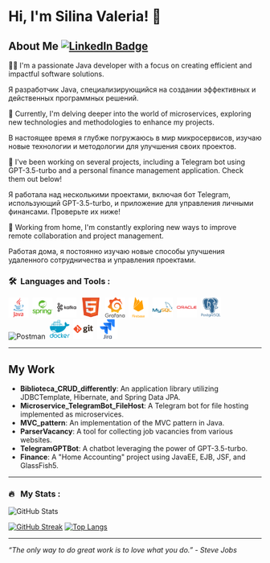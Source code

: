 # Hi, I'm Silina Valeria! 👋

## About Me <a href="https://www.linkedin.com/in/valkerik"><img src="https://img.shields.io/badge/LinkedIn-blue?style=for-the-badge&logo=linkedin&logoColor=white" alt="LinkedIn Badge"></a>
👩‍💻 I'm a passionate Java developer with a focus on creating efficient and impactful software solutions.

Я разработчик Java, специализирующийся на создании эффективных и действенных программных решений.

🌱 Currently, I'm delving deeper into the world of microservices, exploring new technologies and methodologies to enhance my projects. 

В настоящее время я глубже погружаюсь в мир микросервисов, изучаю новые технологии и методологии для улучшения своих проектов.

🤖 I've been working on several projects, including a Telegram bot using GPT-3.5-turbo and a personal finance management application. Check them out below!

Я работала над несколькими проектами, включая бот Telegram, использующий GPT-3.5-turbo, и приложение для управления личными финансами. Проверьте их ниже!

🏡 Working from home, I'm constantly exploring new ways to improve remote collaboration and project management. 

Работая дома, я постоянно изучаю новые способы улучшения удаленного сотрудничества и управления проектами.

### 🛠 &nbsp;Languages and Tools :

<p>
<img src="https://github.com/devicons/devicon/blob/master/icons/java/java-original-wordmark.svg" title="Java" alt="Java" width="40" height="40"/>&nbsp;
<img src="https://github.com/devicons/devicon/blob/master/icons/spring/spring-original-wordmark.svg" title="Spring" alt="Spring" width="40" height="40"/>&nbsp;
  <img src="https://github.com/devicons/devicon/blob/master/icons/apachekafka/apachekafka-original-wordmark.svg" title="Kafka" alt="Kafka" width="40" height="40"/>&nbsp;
<img src="https://github.com/devicons/devicon/blob/master/icons/html5/html5-original.svg" title="HTML5" alt="HTML" width="40" height="40"/>&nbsp;
  <img src="https://github.com/devicons/devicon/blob/master/icons/grafana/grafana-original-wordmark.svg" title="Grafana" alt="Grafana" width="40" height="40"/>&nbsp;
<img src="https://github.com/devicons/devicon/blob/master/icons/firebase/firebase-plain-wordmark.svg" title="Firebase" alt="Firebase" width="40" height="40"/>&nbsp;
<img src="https://github.com/devicons/devicon/blob/master/icons/mysql/mysql-original-wordmark.svg" title="MySQL"  alt="MySQL" width="40" height="40"/>&nbsp;
<img src="https://github.com/devicons/devicon/blob/master/icons/oracle/oracle-original.svg" title="Oracle"  alt="Oracle" width="40" height="40"/>&nbsp;
<img src="https://github.com/devicons/devicon/blob/master/icons/postgresql/postgresql-plain-wordmark.svg" title="PostgreSQL"  alt="PostgreSQL" width="40" height="40"/>&nbsp;
<img src="https://www.vectorlogo.zone/logos/getpostman/getpostman-icon.svg" title="Postman"  alt="Postman" width="40" height="40"/>&nbsp;
<img src="https://github.com/devicons/devicon/blob/master/icons/docker/docker-plain-wordmark.svg" title="Docker"  alt="Docker" width="40" height="40"/>&nbsp;
<img src="https://github.com/devicons/devicon/blob/master/icons/git/git-original-wordmark.svg" title="Git" **alt="Git" width="40" height="40"/>&nbsp;
<img src="https://github.com/devicons/devicon/blob/master/icons/jira/jira-original-wordmark.svg" title="Jira" **alt="Jira" width="40" height="40"/>&nbsp;
</p>

---

## My Work
- **Biblioteca_CRUD_differently**: An application library utilizing JDBCTemplate, Hibernate, and Spring Data JPA.
- **Microservice_TelegramBot_FileHost**: A Telegram bot for file hosting implemented as microservices.
- **MVC_pattern**: An implementation of the MVC pattern in Java.
- **ParserVacancy**: A tool for collecting job vacancies from various websites.
- **TelegramGPTBot**: A chatbot leveraging the power of GPT-3.5-turbo.
- **Finance**: A "Home Accounting" project using JavaEE, EJB, JSF, and GlassFish5.

---

### 🔥 &nbsp; My Stats :
![GitHub Stats](https://github-readme-stats.vercel.app/api?username=valkerik&show_icons=true)

[![GitHub Streak](http://github-readme-streak-stats.herokuapp.com?user=valkerik&theme=dark&background=000000)](https://git.io/streak-stats)
[![Top Langs](https://github-readme-stats.vercel.app/api/top-langs/?username=valkerik&layout=compact&theme=vision-friendly-dark)](https://github.com/anuraghazra/github-readme-stats)

---

*“The only way to do great work is to love what you do.” - Steve Jobs*


